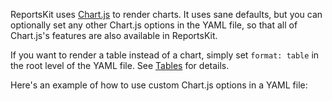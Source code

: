 ReportsKit uses [Chart.js](http://www.chartjs.org/) to render charts. It uses sane defaults, but you can optionally set any other Chart.js options in the YAML file, so that all of Chart.js's features are also available in ReportsKit.

If you want to render a table instead of a chart, simply set `format: table` in the root level of the YAML file. See [Tables](/categories/visualization/subcategories/tables) for details.

Here's an example of how to use custom Chart.js options in a YAML file:
